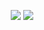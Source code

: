 <p align="center">
  <img src="http://wuh.blocksrey.com:5679/"/>
  <a href="http://wuh.blocksrey.com:5679/up"><img src="https://blocksrey.com/dokka/niku.gif"/></a>
</p>
